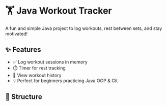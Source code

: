 # 🏋️ Java Workout Tracker

A fun and simple Java project to log workouts, rest between sets, and stay motivated!

## ✨ Features

- ✅ Log workout sessions in memory
- ⏱️ Timer for rest tracking
- 📝 View workout history
- 💡 Perfect for beginners practicing Java OOP & Git

## 📂 Structure



